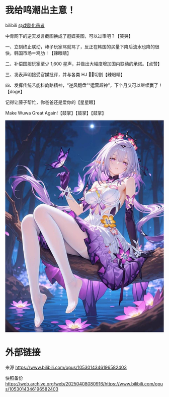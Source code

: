 # 我给鸣潮出主意！

bilibili [@戏剧化愚者](https://space.bilibili.com/19976514)

中青网下的逆天发言截图换成了遐蝶美图，可以过审吧？【笑哭】

一、立刻终止联动，棒子玩家骂就骂了，反正在韩国的买量下降后流水也降的很快，韩国市场＝鸡肋！【辣眼睛】

二、补偿国服玩家至少 1,600 星声，并做出大幅度增加国内联动的承诺。【点赞】

三、发表声明接受官媒批评，并与各类 HJ 👖🐩切割【辣眼睛】

四、发挥传统艺能科韵路精神，“逆风翻盘”“运营超神”，下个月又可以继续赢了！【doge】

记得让藤子帮忙，你爸爸还是爱你的【星星眼】

Make Wuwa Great Again!【鼓掌】【鼓掌】【鼓掌】

![](https://raw.githubusercontent.com/KugouGames/iming-blog/refs/heads/main/evil-of-kurogames/images/1053014346196582403.jpg)

# 外部链接

来源 https://www.bilibili.com/opus/1053014346196582403

快照备份 https://web.archive.org/web/20250408080916/https://www.bilibili.com/opus/1053014346196582403

